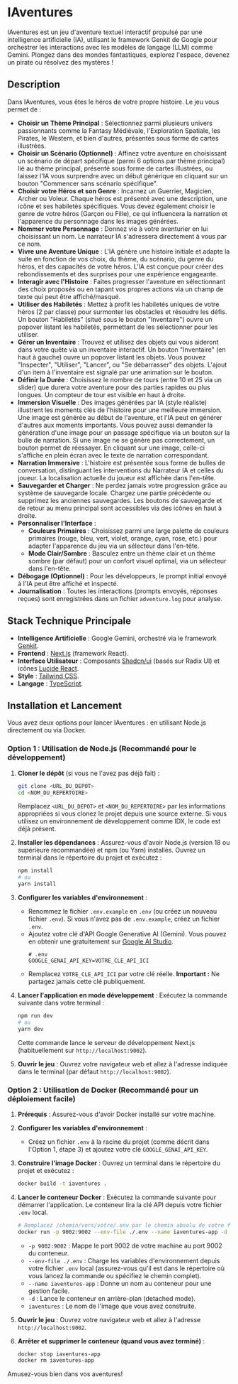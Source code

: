 # IAventures

IAventures est un jeu d'aventure textuel interactif propulsé par une intelligence artificielle (IA), utilisant le framework Genkit de Google pour orchestrer les interactions avec les modèles de langage (LLM) comme Gemini. Plongez dans des mondes fantastiques, explorez l'espace, devenez un pirate ou résolvez des mystères !

## Description

Dans IAventures, vous êtes le héros de votre propre histoire. Le jeu vous permet de :

*   **Choisir un Thème Principal** : Sélectionnez parmi plusieurs univers passionnants comme la Fantasy Médiévale, l'Exploration Spatiale, les Pirates, le Western, et bien d'autres, présentés sous forme de cartes illustrées.
*   **Choisir un Scénario (Optionnel)** : Affinez votre aventure en choisissant un scénario de départ spécifique (parmi 6 options par thème principal) lié au thème principal, présenté sous forme de cartes illustrées, ou laissez l'IA vous surprendre avec un début générique en cliquant sur un bouton "Commencer sans scénario spécifique".
*   **Choisir votre Héros et son Genre** : Incarnez un Guerrier, Magicien, Archer ou Voleur. Chaque héros est présenté avec une description, une icône et ses habiletés spécifiques. Vous devez également choisir le genre de votre héros (Garçon ou Fille), ce qui influencera la narration et l'apparence du personnage dans les images générées.
*   **Nommer votre Personnage** : Donnez vie à votre aventurier en lui choisissant un nom. Le narrateur IA s'adressera directement à vous par ce nom.
*   **Vivre une Aventure Unique** : L'IA génère une histoire initiale et adapte la suite en fonction de vos choix, du thème, du scénario, du genre du héros, et des capacités de votre héros. L'IA est conçue pour créer des rebondissements et des surprises pour une expérience engageante.
*   **Interagir avec l'Histoire** : Faites progresser l'aventure en sélectionnant des choix proposés ou en tapant vos propres actions via un champ de texte qui peut être affiché/masqué.
*   **Utiliser des Habiletés** : Mettez à profit les habiletés uniques de votre héros (2 par classe) pour surmonter les obstacles et résoudre les défis. Un bouton "Habiletés" (situé sous le bouton "Inventaire") ouvre un popover listant les habiletés, permettant de les sélectionner pour les utiliser.
*   **Gérer un Inventaire** : Trouvez et utilisez des objets qui vous aideront dans votre quête via un inventaire interactif. Un bouton "Inventaire" (en haut à gauche) ouvre un popover listant les objets. Vous pouvez "Inspecter", "Utiliser", "Lancer", ou "Se débarrasser" des objets. L'ajout d'un item à l'inventaire est signalé par une animation sur le bouton.
*   **Définir la Durée** : Choisissez le nombre de tours (entre 10 et 25 via un slider) que durera votre aventure pour des parties rapides ou plus longues. Un compteur de tour est visible en haut à droite.
*   **Immersion Visuelle** : Des images générées par IA (style réaliste) illustrent les moments clés de l'histoire pour une meilleure immersion. Une image est générée au début de l'aventure, et l'IA peut en générer d'autres aux moments importants. Vous pouvez aussi demander la génération d'une image pour un passage spécifique via un bouton sur la bulle de narration. Si une image ne se génère pas correctement, un bouton permet de réessayer. En cliquant sur une image, celle-ci s'affiche en plein écran avec le texte de narration correspondant.
*   **Narration Immersive** : L'histoire est présentée sous forme de bulles de conversation, distinguant les interventions du Narrateur IA et celles du joueur. La localisation actuelle du joueur est affichée dans l'en-tête.
*   **Sauvegarder et Charger** : Ne perdez jamais votre progression grâce au système de sauvegarde locale. Chargez une partie précédente ou supprimez les anciennes sauvegardes. Les boutons de sauvegarde et de retour au menu principal sont accessibles via des icônes en haut à droite.
*   **Personnaliser l'Interface** :
    *   **Couleurs Primaires** : Choisissez parmi une large palette de couleurs primaires (rouge, bleu, vert, violet, orange, cyan, rose, etc.) pour adapter l'apparence du jeu via un sélecteur dans l'en-tête.
    *   **Mode Clair/Sombre** : Basculez entre un thème clair et un thème sombre (par défaut) pour un confort visuel optimal, via un sélecteur dans l'en-tête.
*   **Débogage (Optionnel)** : Pour les développeurs, le prompt initial envoyé à l'IA peut être affiché et inspecté.
*   **Journalisation** : Toutes les interactions (prompts envoyés, réponses reçues) sont enregistrées dans un fichier `adventure.log` pour analyse.

## Stack Technique Principale

*   **Intelligence Artificielle** : Google Gemini, orchestré via le framework [Genkit](https://firebase.google.com/docs/genkit).
*   **Frontend** : [Next.js](https://nextjs.org/) (framework React).
*   **Interface Utilisateur** : Composants [Shadcn/ui](https://ui.shadcn.com/) (basés sur Radix UI) et icônes [Lucide React](https://lucide.dev/).
*   **Style** : [Tailwind CSS](https://tailwindcss.com/).
*   **Langage** : [TypeScript](https://www.typescriptlang.org/).

## Installation et Lancement

Vous avez deux options pour lancer IAventures : en utilisant Node.js directement ou via Docker.

### Option 1 : Utilisation de Node.js (Recommandé pour le développement)

1.  **Cloner le dépôt** (si vous ne l'avez pas déjà fait) :
    ```bash
    git clone <URL_DU_DEPOT>
    cd <NOM_DU_REPERTOIRE>
    ```
    Remplacez `<URL_DU_DEPOT>` et `<NOM_DU_REPERTOIRE>` par les informations appropriées si vous clonez le projet depuis une source externe. Si vous utilisez un environnement de développement comme IDX, le code est déjà présent.

2.  **Installer les dépendances** :
    Assurez-vous d'avoir Node.js (version 18 ou supérieure recommandée) et npm (ou Yarn) installés. Ouvrez un terminal dans le répertoire du projet et exécutez :
    ```bash
    npm install
    # ou
    yarn install
    ```

3.  **Configurer les variables d'environnement** :
    *   Renommez le fichier `.env.example` en `.env` (ou créez un nouveau fichier `.env`). Si vous n'avez pas de `.env.example`, créez un fichier `.env`.
    *   Ajoutez votre clé d'API Google Generative AI (Gemini). Vous pouvez en obtenir une gratuitement sur [Google AI Studio](https://aistudio.google.com/app/apikey).
        ```plaintext
        # .env
        GOOGLE_GENAI_API_KEY=VOTRE_CLE_API_ICI
        ```
    *   Remplacez `VOTRE_CLE_API_ICI` par votre clé réelle. **Important :** Ne partagez jamais cette clé publiquement.

4.  **Lancer l'application en mode développement** :
    Exécutez la commande suivante dans votre terminal :
    ```bash
    npm run dev
    # ou
    yarn dev
    ```
    Cette commande lance le serveur de développement Next.js (habituellement sur `http://localhost:9002`).

5.  **Ouvrir le jeu** :
    Ouvrez votre navigateur web et allez à l'adresse indiquée dans le terminal (par défaut `http://localhost:9002`).

### Option 2 : Utilisation de Docker (Recommandé pour un déploiement facile)

1.  **Prérequis** : Assurez-vous d'avoir Docker installé sur votre machine.

2.  **Configurer les variables d'environnement** :
    *   Créez un fichier `.env` à la racine du projet (comme décrit dans l'Option 1, étape 3) et ajoutez votre clé `GOOGLE_GENAI_API_KEY`.

3.  **Construire l'image Docker** :
    Ouvrez un terminal dans le répertoire du projet et exécutez :
    ```bash
    docker build -t iaventures .
    ```

4.  **Lancer le conteneur Docker** :
    Exécutez la commande suivante pour démarrer l'application. Le conteneur lira la clé API depuis votre fichier `.env` local.
    ```bash
    # Remplacez /chemin/vers/votre/.env par le chemin absolu de votre fichier .env si nécessaire, sinon Docker cherchera dans le répertoire courant.
    docker run -p 9002:9002 --env-file ./.env --name iaventures-app -d iaventures
    ```
    *   `-p 9002:9002` : Mappe le port 9002 de votre machine au port 9002 du conteneur.
    *   `--env-file ./.env` : Charge les variables d'environnement depuis votre fichier `.env` local (assurez-vous qu'il est dans le répertoire où vous lancez la commande ou spécifiez le chemin complet).
    *   `--name iaventures-app` : Donne un nom au conteneur pour une gestion facile.
    *   `-d` : Lance le conteneur en arrière-plan (detached mode).
    *   `iaventures` : Le nom de l'image que vous avez construite.

5.  **Ouvrir le jeu** :
    Ouvrez votre navigateur web et allez à l'adresse `http://localhost:9002`.

6.  **Arrêter et supprimer le conteneur (quand vous avez terminé)** :
    ```bash
    docker stop iaventures-app
    docker rm iaventures-app
    ```

Amusez-vous bien dans vos aventures!
